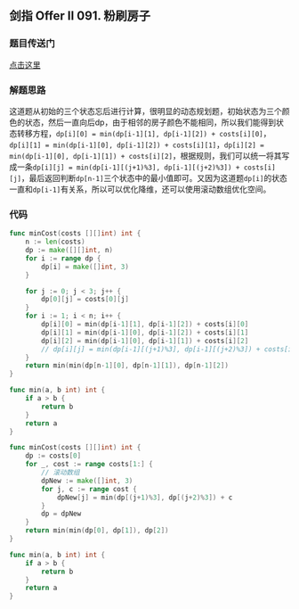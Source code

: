 ## 剑指 Offer II 091. 粉刷房子

### 题目传送门

[点击这里](https://leetcode.cn/problems/JEj789/)

### 解题思路

这道题从初始的三个状态忘后进行计算，很明显的动态规划题，初始状态为三个颜色的状态，然后一直向后dp，由于相邻的房子颜色不能相同，所以我们能得到状态转移方程，`dp[i][0] = min(dp[i-1][1], dp[i-1][2]) + costs[i][0]`，`dp[i][1] = min(dp[i-1][0], dp[i-1][2]) + costs[i][1]`，`dp[i][2] = min(dp[i-1][0], dp[i-1][1]) + costs[i][2]`，根据规则，我们可以统一将其写成一条`dp[i][j] = min(dp[i-1][(j+1)%3], dp[i-1][(j+2)%3]) + costs[i][j]`，最后返回判断`dp[n-1]`三个状态中的最小值即可。又因为这道题`dp[i]`的状态一直和`dp[i-1]`有关系，所以可以优化降维，还可以使用滚动数组优化空间。

### 代码

```go
func minCost(costs [][]int) int {
	n := len(costs)
	dp := make([][]int, n)
	for i := range dp {
		dp[i] = make([]int, 3)
	}

	for j := 0; j < 3; j++ {
		dp[0][j] = costs[0][j]
	}
	for i := 1; i < n; i++ {
		dp[i][0] = min(dp[i-1][1], dp[i-1][2]) + costs[i][0]
		dp[i][1] = min(dp[i-1][0], dp[i-1][2]) + costs[i][1]
		dp[i][2] = min(dp[i-1][0], dp[i-1][1]) + costs[i][2]
		// dp[i][j] = min(dp[i-1][(j+1)%3], dp[i-1][(j+2)%3]) + costs[i][j]
	}
	return min(min(dp[n-1][0], dp[n-1][1]), dp[n-1][2])
}

func min(a, b int) int {
	if a > b {
		return b
	}
	return a
}
```

```go
func minCost(costs [][]int) int {
    dp := costs[0]
    for _, cost := range costs[1:] {
		// 滚动数组
        dpNew := make([]int, 3)
        for j, c := range cost {
            dpNew[j] = min(dp[(j+1)%3], dp[(j+2)%3]) + c
        }
        dp = dpNew
    }
    return min(min(dp[0], dp[1]), dp[2])
}

func min(a, b int) int {
    if a > b {
        return b
    }
    return a
}
```
